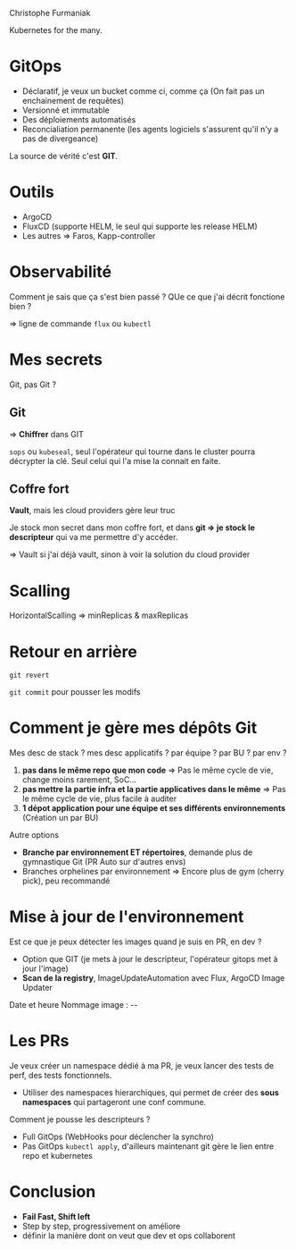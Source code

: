 

Christophe Furmaniak

Kubernetes for the many.

# GitOps

 - Déclaratif, je veux un bucket comme ci, comme ça (On fait pas un enchainement de requêtes)
 - Versionné et immutable
 - Des déploiements automatisés
 - Reconcialiation permanente (les agents logiciels s'assurent qu'il n'y a pas de divergeance)

La source de vérité c'est **GIT**.

# Outils 

 - ArgoCD
 - FluxCD (supporte HELM, le seul qui supporte les release HELM)
 - Les autres => Faros, Kapp-controller

# Observabilité

Comment je sais que ça s'est bien passé ? QUe ce que j'ai décrit fonctione bien ?

=> ligne de commande `flux` ou `kubectl`

# Mes secrets

Git, pas Git ?

## Git

=> **Chiffrer** dans GIT

`sops` ou `kubeseal`, seul l'opérateur qui tourne dans le cluster pourra décrypter la clé. Seul celui qui l'a mise la connait en faite.  

## Coffre fort

**Vault**, mais les cloud providers gère leur truc

Je stock mon secret dans mon coffre fort, et dans **git => je stock le descripteur** qui va me permettre d'y accéder.  

=> Vault si j'ai déjà vault, sinon à voir la solution du cloud provider

# Scalling

HorizontalScalling => minReplicas & maxReplicas

# Retour en arrière

`git revert`

`git commit` pour pousser les modifs

# Comment je gère mes dépôts Git

Mes desc de stack ? mes desc applicatifs ? par équipe ? par BU ? par env ?

1. **pas dans le même repo que mon code** => Pas le même cycle de vie, change moins rarement, SoC...
2. **pas mettre la partie infra et la partie applicatives dans le même** => Pas le même cycle de vie, plus facile à auditer
3. **1 dépot application pour une équipe et ses différents environnements** (Création un par BU)

Autre options 
 - **Branche par environnement ET répertoires**, demande plus de gymnastique Git (PR Auto sur d'autres envs)
 - Branches orphelines par environnement => Encore plus de gym (cherry pick), peu recommandé

# Mise à jour de l'environnement

Est ce que je peux détecter les images quand je suis en PR, en dev ?

 - Option que GIT (je mets à jour le descripteur, l'opérateur gitops met à jour l'image)
 - **Scan de la registry**, ImageUpdateAutomation avec Flux, ArgoCD Image Updater

Date et heure
Nommage image : <branch>-<sha1>-<timestamp>

# Les PRs

Je veux créer un namespace dédié à ma PR, je veux lancer des tests de perf, des tests fonctionnels.

 - Utiliser des namespaces hierarchiques, qui permet de créer des **sous namespaces** qui partageront une conf commune.

Comment je pousse les descripteurs ?
 - Full GitOps (WebHooks pour déclencher la synchro)
 - Pas GitOps `kubectl apply`, d'ailleurs maintenant git gère le lien entre repo et kubernetes

# Conclusion

 - **Fail Fast, Shift left**
 - Step by step, progressivement on améliore
 - définir la manière dont on veut que dev et ops collaborent